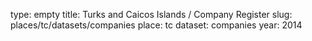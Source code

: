 type: empty
title: Turks and Caicos Islands / Company Register
slug: places/tc/datasets/companies
place: tc
dataset: companies
year: 2014
